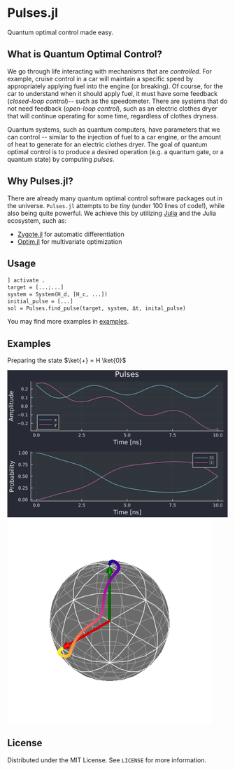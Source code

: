 # Pulses.jl

Quantum optimal control made easy. 

## What is Quantum Optimal Control?

We go through life interacting with mechanisms that are _controlled_. For example, cruise control in a car will maintain a specific speed by appropriately applying fuel into the engine (or breaking). Of course, for the car to understand when it should apply fuel, it must have some feedback (_closed-loop control_)-- such as the speedometer. There are systems that do not need feedback (_open-loop control_), such as an electric clothes dryer that will continue operating for some time, regardless of clothes dryness.

Quantum systems, such as quantum computers, have parameters that we can control -- similar to the injection of fuel to a car engine, or the amount of heat to generate for an electric clothes dryer. The goal of quantum optimal control is to produce a desired operation (e.g. a quantum gate, or a quantum state) by computing _pulses_.

## Why Pulses.jl?

There are already many quantum optimal control software packages out in the universe. `Pulses.jl` attempts to be _tiny_ (under 100 lines of code!), while also being quite powerful. We achieve this by utilizing [Julia](https://julialang.org/) and the Julia ecosystem, such as:

- [Zygote.jl](https://github.com/FluxML/Zygote.jl) for automatic differentiation
- [Optim.jl](https://github.com/JuliaNLSolvers/Optim.jl) for multivariate optimization

## Usage

```julia-repl
] activate .
target = [...;...]
system = System(H_d, [H_c, ...])
initial_pulse = [...]
sol = Pulses.find_pulse(target, system, Δt, inital_pulse)
```

You may find more examples in [examples](examples).

## Examples

Preparing the state $\ket{+} = H \ket{0}$

![Pulses for Hadamard gate](images/hadamard.svg)
![Pulses for Hadamard gate](images/hadamard-bloch.png)

## License

Distributed under the MIT License. See `LICENSE` for more information.
